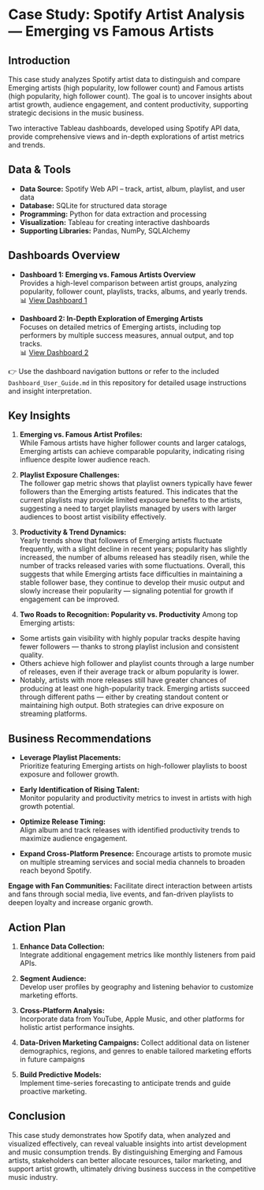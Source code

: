 # Case Study: Spotify Artist Analysis — Emerging vs Famous Artists

## Introduction

This case study analyzes Spotify artist data to distinguish and compare Emerging artists (high popularity, low follower count) and Famous artists (high popularity, high follower count). The goal is to uncover insights about artist growth, audience engagement, and content productivity, supporting strategic decisions in the music business.

Two interactive Tableau dashboards, developed using Spotify API data, provide comprehensive views and in-depth explorations of artist metrics and trends.

## Data & Tools

- **Data Source:** Spotify Web API – track, artist, album, playlist, and user data  
- **Database:** SQLite for structured data storage  
- **Programming:** Python for data extraction and processing  
- **Visualization:** Tableau for creating interactive dashboards  
- **Supporting Libraries:** Pandas, NumPy, SQLAlchemy

## Dashboards Overview

- **Dashboard 1: Emerging vs. Famous Artists Overview**  
  Provides a high-level comparison between artist groups, analyzing popularity, follower count, playlists, tracks, albums, and yearly trends.  
  📊 [View Dashboard 1](https://public.tableau.com/app/profile/thai.pham7308/viz/DB1Emergingvs_FamousArtistsOverview/Dashboard1)

- **Dashboard 2: In-Depth Exploration of Emerging Artists**  
  Focuses on detailed metrics of Emerging artists, including top performers by multiple success measures, annual output, and top tracks.  
  📊 [View Dashboard 2](https://public.tableau.com/app/profile/thai.pham7308/viz/DB2In-DepthExplorationofEmergingArtists/Dashboard2)

👉 Use the dashboard navigation buttons or refer to the included `Dashboard_User_Guide.md` in this repository for detailed usage instructions and insight interpretation.

## Key Insights

1. **Emerging vs. Famous Artist Profiles:**  
   While Famous artists have higher follower counts and larger catalogs, Emerging artists can achieve comparable popularity, indicating rising influence despite lower audience reach.

2. **Playlist Exposure Challenges:**  
   The follower gap metric shows that playlist owners typically have fewer followers than the Emerging artists featured. This indicates that the current playlists may provide limited exposure benefits to the artists, suggesting a need to target playlists managed by users with larger audiences to boost artist visibility effectively.

3. **Productivity & Trend Dynamics:**  
Yearly trends show that followers of Emerging artists fluctuate frequently, with a slight decline in recent years; popularity has slightly increased, the number of albums released has steadily risen, while the number of tracks released varies with some fluctuations. Overall, this suggests that while Emerging artists face difficulties in maintaining a stable follower base, they continue to develop their music output and slowly increase their popularity — signaling potential for growth if engagement can be improved.

4. **Two Roads to Recognition: Popularity vs. Productivity**
Among top Emerging artists:
- Some artists gain visibility with highly popular tracks despite having fewer followers — thanks to strong playlist inclusion and consistent quality.
- Others achieve high follower and playlist counts through a large number of releases, even if their average track or album popularity is lower.
- Notably, artists with more releases still have greater chances of producing at least one high-popularity track.
Emerging artists succeed through different paths — either by creating standout content or maintaining high output. Both strategies can drive exposure on streaming platforms.

## Business Recommendations

- **Leverage Playlist Placements:**  
  Prioritize featuring Emerging artists on high-follower playlists to boost exposure and follower growth.

- **Early Identification of Rising Talent:**  
  Monitor popularity and productivity metrics to invest in artists with high growth potential.

- **Optimize Release Timing:**  
  Align album and track releases with identified productivity trends to maximize audience engagement.

-  **Expand Cross-Platform Presence:**
Encourage artists to promote music on multiple streaming services and social media channels to broaden reach beyond Spotify.

  **Engage with Fan Communities:**
Facilitate direct interaction between artists and fans through social media, live events, and fan-driven playlists to deepen loyalty and increase organic growth.

## Action Plan

1. **Enhance Data Collection:**  
   Integrate additional engagement metrics like monthly listeners from paid APIs.

2. **Segment Audience:**  
   Develop user profiles by geography and listening behavior to customize marketing efforts.

3. **Cross-Platform Analysis:**  
   Incorporate data from YouTube, Apple Music, and other platforms for holistic artist performance insights.

4. **Data-Driven Marketing Campaigns:**
Collect additional data on listener demographics, regions, and genres to enable tailored marketing efforts in future campaigns

5. **Build Predictive Models:**  
   Implement time-series forecasting to anticipate trends and guide proactive marketing.

## Conclusion

This case study demonstrates how Spotify data, when analyzed and visualized effectively, can reveal valuable insights into artist development and music consumption trends. By distinguishing Emerging and Famous artists, stakeholders can better allocate resources, tailor marketing, and support artist growth, ultimately driving business success in the competitive music industry.



